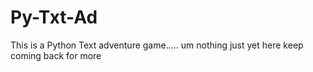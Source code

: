 # Py-Txt-Ad
This is a Python Text adventure game.....
um nothing just yet here keep coming back for more 
